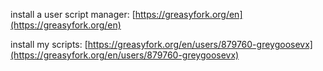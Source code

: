 install a user script manager:
[https://greasyfork.org/en](https://greasyfork.org/en)

install my scripts:
[https://greasyfork.org/en/users/879760-greygoosevx](https://greasyfork.org/en/users/879760-greygoosevx)
